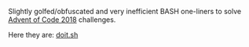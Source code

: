Slightly golfed/obfuscated and very inefficient BASH one-liners to solve [Advent of Code 2018](https://adventofcode.com/2018) challenges.

Here they are: [doit.sh](https://raw.githubusercontent.com/pgy/AdventOfCode2018/master/doit.sh)
